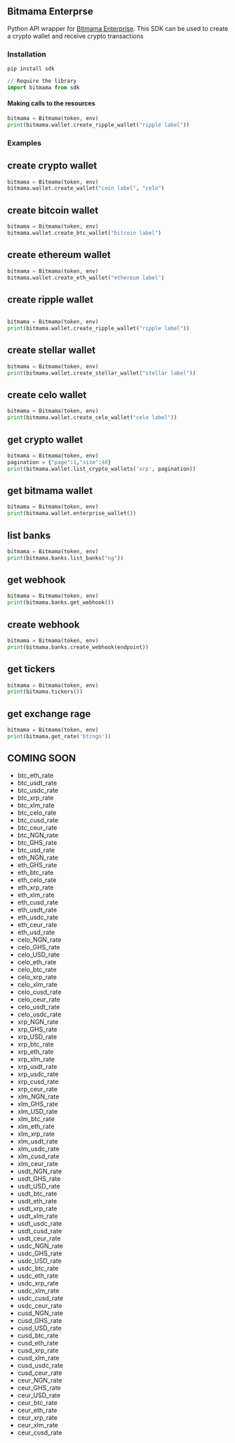 ## Bitmama Enterprse 

Python API wrapper for [Bitmama Enterprise](https://bitmama.io/).
This SDK can be used to create a crypto wallet and receive crypto transactions
### Installation

```
pip install sdk
```

```python
// Require the library
import bitmama from sdk
```


#### Making calls to the resources
```python
bitmama = Bitmama(token, env)
print(bitmama.wallet.create_ripple_wallet("ripple label"))
```

### Examples
## create crypto wallet

```python
bitmama = Bitmama(token, env)
bitmama.wallet.create_wallet("coin label", "celo")

```


## create bitcoin wallet
```python
bitmama = Bitmama(token, env)
bitmama.wallet.create_btc_wallet("bitcoin label")

```
## create ethereum wallet
```python
bitmama = Bitmama(token, env)
bitmama.wallet.create_eth_wallet("ethereum label")

```
## create ripple wallet
```python

bitmama = Bitmama(token, env)
print(bitmama.wallet.create_ripple_wallet("ripple label"))

```
## create stellar wallet
```python
bitmama = Bitmama(token, env)
print(bitmama.wallet.create_stellar_wallet("stellar label"))
```
## create celo wallet
```python
bitmama = Bitmama(token, env)
print(bitmama.wallet.create_celo_wallet("celo label"))

```

## get crypto wallet
```python
bitmama = Bitmama(token, env)
pagination = {"page":1,"size":40}
print(bitmama.wallet.list_crypto_wallets('xrp', pagination))

```
## get bitmama wallet
```python
bitmama = Bitmama(token, env)
print(bitmama.wallet.enterprise_wallet())
```
## list banks
```python
bitmama = Bitmama(token, env)
print(bitmama.banks.list_banks("ng"))
```

## get webhook
```python
bitmama = Bitmama(token, env)
print(bitmama.banks.get_webhook())
```

## create webhook
```python
bitmama = Bitmama(token, env)
print(bitmama.banks.create_webhook(endpoint))

```
## get tickers
```python
bitmama = Bitmama(token, env)
print(bitmama.tickers())
```
## get exchange rage
```python
bitmama = Bitmama(token, env)
print(bitmama.get_rate('btcngn'))
```


## COMING SOON
* btc_eth_rate
* btc_usdt_rate
* btc_usdc_rate
* btc_xrp_rate
* btc_xlm_rate
* btc_celo_rate
* btc_cusd_rate
* btc_ceur_rate
* btc_NGN_rate
* btc_GHS_rate
* btc_usd_rate
* eth_NGN_rate
* eth_GHS_rate
* eth_btc_rate
* eth_celo_rate
* eth_xrp_rate
* eth_xlm_rate
* eth_cusd_rate
* eth_usdt_rate
* eth_usdc_rate
* eth_ceur_rate
* eth_usd_rate
* celo_NGN_rate
* celo_GHS_rate
* celo_USD_rate
* celo_eth_rate 
* celo_btc_rate
* celo_xrp_rate
* celo_xlm_rate
* celo_cusd_rate
* celo_ceur_rate
* celo_usdt_rate
* celo_usdc_rate
* xrp_NGN_rate
* xrp_GHS_rate
* xrp_USD_rate
* xrp_btc_rate
* xrp_eth_rate
* xrp_xlm_rate
* xrp_usdt_rate
* xrp_usdc_rate
* xrp_cusd_rate
* xrp_ceur_rate
* xlm_NGN_rate
* xlm_GHS_rate
* xlm_USD_rate
* xlm_btc_rate
* xlm_eth_rate
* xlm_xrp_rate
* xlm_usdt_rate
* xlm_usdc_rate
* xlm_cusd_rate
* xlm_ceur_rate
* usdt_NGN_rate
* usdt_GHS_rate
* usdt_USD_rate
* usdt_btc_rate
* usdt_eth_rate
* usdt_xrp_rate
* usdt_xlm_rate
* usdt_usdc_rate
* usdt_cusd_rate
* usdt_ceur_rate
* usdc_NGN_rate
* usdc_GHS_rate
* usdc_USD_rate
* usdc_btc_rate
* usdc_eth_rate
* usdc_xrp_rate
* usdc_xlm_rate
* usdc_cusd_rate
* usdc_ceur_rate
* cusd_NGN_rate
* cusd_GHS_rate
* cusd_USD_rate
* cusd_btc_rate
* cusd_eth_rate
* cusd_xrp_rate
* cusd_xlm_rate
* cusd_usdc_rate
* cusd_ceur_rate
* ceur_NGN_rate
* ceur_GHS_rate
* ceur_USD_rate
* ceur_btc_rate
* ceur_eth_rate
* ceur_xrp_rate
* ceur_xlm_rate
* ceur_cusd_rate
